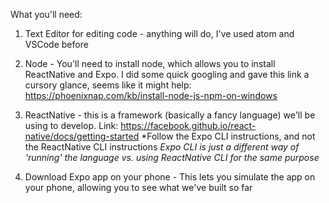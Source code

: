 What you'll need:
1. Text Editor for editing code - anything will do, I've used atom and VSCode before

2. Node - You'll need to install node, which allows you to install ReactNative and Expo.
    I did some quick googling and gave this link a cursory glance, seems like it might help:
      https://phoenixnap.com/kb/install-node-js-npm-on-windows

3. ReactNative - this is a framework (basically a fancy language) we'll be using to develop.
      Link: https://facebook.github.io/react-native/docs/getting-started
      *Follow the Expo CLI instructions, and not the ReactNative CLI instructions
      *Expo CLI is just a different way of 'running' the language vs. using ReactNative CLI for the same purpose*

4. Download Expo app on your phone - This lets you simulate the app on your phone, allowing you to see what we've built so far

